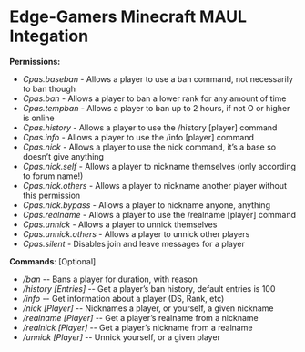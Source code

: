 # Edge-Gamers Minecraft MAUL Integation

**Permissions:**
* *Cpas.baseban* - Allows a player to use a ban command, not necessarily to ban though
* *Cpas.ban* - Allows a player to ban a lower rank for any amount of time
* *Cpas.tempban* - Allows a player to ban up to 2 hours, if not O or higher is online
* *Cpas.history* - Allows a player to use the /history [player] command
* *Cpas.info* - Allows a player to use the /info [player] command
* *Cpas.nick* - Allows a player to use the nick command, it’s a base so doesn’t give anything
* *Cpas.nick.self* - Allows a player to nickname themselves (only according to forum name!)
* *Cpas.nick.others* - Allows a player to nickname another player without this permission
* *Cpas.nick.bypass* - Allows a player to nickname anyone, anything
* *Cpas.realname* - Allows a player to use the /realname [player] command
* *Cpas.unnick* - Allows a player to unnick themselves
* *Cpas.unnick.others* - Allows a player to unnick other players
* *Cpas.silent* - Disables join and leave messages for a player


**Commands**: <Required> [Optional]
* */ban <Player> <Duration> <Reason>* -- Bans a player for duration, with reason
* */history <Player> [Entries]* -- Get a player’s ban history, default entries is 100
* */info <Player>* -- Get information about a player (DS, Rank, etc)
* */nick [Player] <Nickname>* -- Nicknames a player, or yourself, a given nickname
* */realname [Player]* -- Get a player’s realname from a nickname
* */realnick [Player]* -- Get a player’s nickname from a realname
* */unnick [Player]* -- Unnick yourself, or a given player




